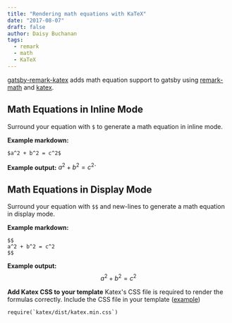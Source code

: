 ```yaml
---
title: "Rendering math equations with KaTeX"
date: "2017-08-07"
draft: false
author: Daisy Buchanan
tags:
  - remark
  - math
  - KaTeX
---
```


[gatsby-remark-katex][1] adds math equation support to gatsby using [remark-math][2] and [katex][3].

## Math Equations in Inline Mode

Surround your equation with `$` to generate a math equation in inline mode.

**Example markdown:**

```
$a^2 + b^2 = c^2$
```

**Example output:** $a^2 + b^2 = c^2$`

## Math Equations in Display Mode

Surround your equation with `$$` and new-lines to generate a math equation in display mode.

**Example markdown:**

```
$$
a^2 + b^2 = c^2
$$
```

**Example output:** $$ a^2 + b^2 = c^2 $$

**Add Katex CSS to your template** Katex's CSS file is required to render the formulas correctly. Include the CSS file in your template ([example][4])

```
require(`katex/dist/katex.min.css`)
```

[1]: https://www.gatsbyjs.org/packages/gatsby-remark-katex/
[2]: https://github.com/Rokt33r/remark-math
[3]: https://github.com/Khan/KaTeX
[4]: https://github.com/gatsbyjs/gatsby/blob/master/examples/using-remark/src/templates/template-blog-post.js
